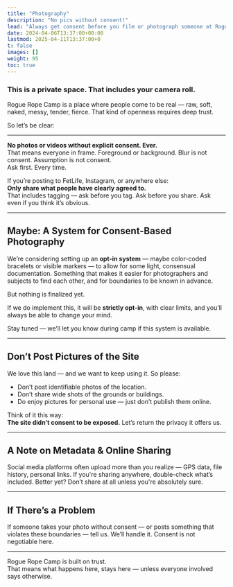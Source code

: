```yaml
---
title: "Photography"
description: "No pics without consent!"
lead: "Always get consent before you film or photograph someone at Rogue Rope Camp."
date: 2024-04-06T13:37:00+00:00
lastmod: 2025-04-11T13:37:00+0
t: false
images: []
weight: 95
toc: true
---
```


### This is a private space. That includes your camera roll.

Rogue Rope Camp is a place where people come to be real — raw, soft, naked, messy, tender, fierce. That kind of openness requires deep trust.

So let’s be clear:

---

**No photos or videos without explicit consent. Ever.**  
That means everyone in frame. Foreground or background. Blur is not consent. Assumption is not consent.  
Ask first. Every time.

If you’re posting to FetLife, Instagram, or anywhere else:  
**Only share what people have clearly agreed to.**  
That includes tagging — ask before you tag. Ask before you share. Ask even if you think it’s obvious.

---

## Maybe: A System for Consent-Based Photography

We’re considering setting up an **opt-in system** — maybe color-coded bracelets or visible markers — to allow for some light, consensual documentation. Something that makes it easier for photographers and subjects to find each other, and for boundaries to be known in advance.

But nothing is finalized yet.

If we do implement this, it will be **strictly opt-in**, with clear limits, and you’ll always be able to change your mind.

Stay tuned — we’ll let you know during camp if this system is available.

---

## Don’t Post Pictures of the Site

We love this land — and we want to keep using it. So please:

- Don’t post identifiable photos of the location.
- Don’t share wide shots of the grounds or buildings.
- Do enjoy pictures for personal use — just don’t publish them online.

Think of it this way:  
**The site didn’t consent to be exposed.** Let’s return the privacy it offers us.

---

## A Note on Metadata & Online Sharing

Social media platforms often upload more than you realize — GPS data, file history, personal links. If you're sharing anywhere, double-check what’s included. Better yet? Don’t share at all unless you're absolutely sure.

---

## If There’s a Problem

If someone takes your photo without consent — or posts something that violates these boundaries — tell us. We’ll handle it. Consent is not negotiable here.

---

Rogue Rope Camp is built on trust.  
That means what happens here, stays here — unless everyone involved says otherwise.
